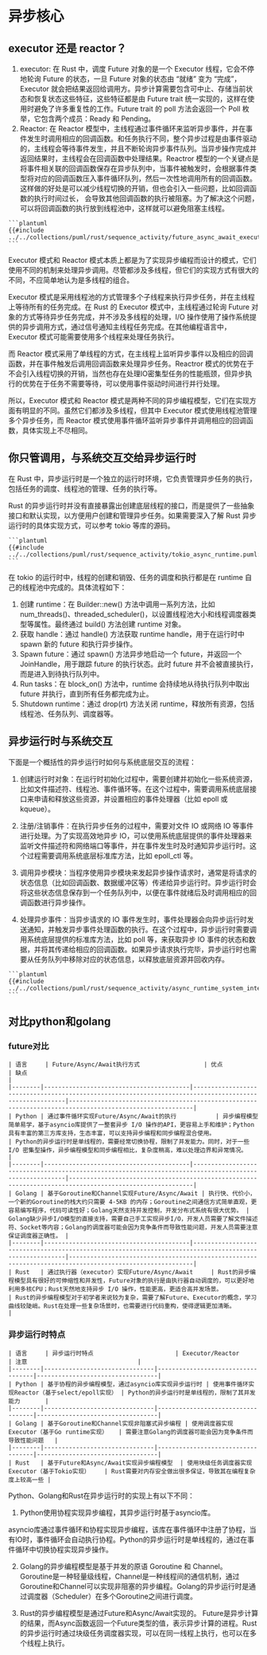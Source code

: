 # 异步核心

<!--ts-->


<!-- Created by https://github.com/ekalinin/github-markdown-toc -->
<!-- Added by: runner, at: Thu Jul  6 04:25:10 UTC 2023 -->

<!--te-->

## executor 还是 reactor？

1. executor:
   在 Rust 中，调度 Future 对象的是一个 Executor 线程，它会不停地轮询 Future 的状态，一旦 Future 对象的状态由 “就绪” 变为
   “完成”，Executor 就会把结果返回给调用方。异步计算需要包含可中止、存储当前状态和恢复状态这些特征，这些特征都是由 Future
   trait 统一实现的，这样在使用时避免了许多重复性的工作。Future trait 的 poll 方法会返回一个 Poll 枚举，它包含两个成员：Ready
   和 Pending。
2. Reactor:
   在 Reactor
   模型中，主线程通过事件循环来监听异步事件，并在事件发生时调用相应的回调函数。和任务执行不同，整个异步过程是由事件驱动的，主线程会等待事件发生，并且不断轮询异步事件队列。当异步操作完成并返回结果时，主线程会在回调函数中处理结果。Reactror
   模型的一个关键点是将事件相关联的回调函数保存在异步队列中，当事件被触发时，会根据事件类型将对应的回调函数压入事件循环队列，然后一次性地调用所有的回调函数。这样做的好处是可以减少线程切换的开销，但也会引入一些问题，比如回调函数的执行时间过长，
   会导致其他回调函数的执行被阻塞。为了解决这个问题，可以将回调函数的执行放到线程池中，这样就可以避免阻塞主线程。

~~~admonish warn title='rust的future/async/await如何运行' collapsible=true
```plantuml
{{#include ../../collections/puml/rust/sequence_activity/future_async_await_executor.puml:1:}}
```
~~~

Executor 模式和 Reactor 模式本质上都是为了实现异步编程而设计的模式，它们使用不同的机制来处理异步调用。尽管都涉及多线程，但它们的实现方式有很大的不同，不应简单地认为是多线程的组合。

Executor 模式是采用线程池的方式管理多个子线程来执行异步任务，并在主线程上等待所有的任务完成。在 Rust 的 Executor
模式中，主线程通过轮询 Future 对象的方式等待异步任务完成，并不涉及多线程的处理，I/O
操作使用了操作系统提供的异步调用方式，通过信号通知主线程任务完成。在其他编程语言中，Executor 模式可能需要使用多个线程来处理任务执行。

而 Reactor 模式采用了单线程的方式，在主线程上监听异步事件以及相应的回调函数，并在事件触发后调用回调函数来处理异步任务。Reactror
模式的优势在于不会引入线程切换的开销，当然也存在处理IO密集型任务的性能瓶颈，但异步执行的优势在于任务不需要等待，可以使用事件驱动时间进行并行处理。

所以，Executor 模式和 Reactor 模式是两种不同的异步编程模型，它们在实现方面有明显的不同。虽然它们都涉及多线程，但其中
Executor 模式使用线程池管理多个异步任务，而 Reactor 模式使用事件循环监听异步事件并调用相应的回调函数，具体实现上不尽相同。

## 你只管调用，与系统交互交给异步运行时

在 Rust 中，异步运行时是一个独立的运行时环境，它负责管理异步任务的执行，包括任务的调度、线程池的管理、任务的执行等。

Rust 的异步运行时并没有直接暴露出创建底层线程的接口，而是提供了一些抽象接口和默认实现，以方便用户创建和管理异步任务。如果需要深入了解
Rust 异步运行时的具体实现方式，可以参考 tokio 等库的源码。

~~~admonish warn title='以tokio异步运行时为例' collapsible=true
```plantuml
{{#include ../../collections/puml/rust/sequence_activity/tokio_async_runtime.puml:1:}}
```
~~~

在 tokio 的运行时中，线程的创建和销毁、任务的调度和执行都是在 runtime 自己的线程池中完成的。具体流程如下：

1. 创建 runtime：在 Builder::new() 方法中调用一系列方法，比如 num_threads()、threaded_scheduler()，以设置线程池大小和线程调度器类型等属性。最终通过
   build() 方法创建 runtime 对象。
2. 获取 handle：通过 handle() 方法获取 runtime handle，用于在运行时中 spawn 新的 future 和执行异步操作。
3. Spawn future：通过 spawn() 方法异步地启动一个 future，并返回一个 JoinHandle，用于跟踪 future 的执行状态。此时 future
   并不会被直接执行，而是进入到待执行队列中。
4. Run tasks：在 block_on() 方法中，runtime 会持续地从待执行队列中取出 future 并执行，直到所有任务都完成为止。
5. Shutdown runtime：通过 drop(rt) 方法关闭 runtime，释放所有资源，包括线程池、任务队列、调度器等。

## 异步运行时与系统交互

下面是一个概括性的异步运行时如何与系统底层交互的流程：

1. 创建运行时对象：在运行时初始化过程中，需要创建并初始化一些系统资源，比如文件描述符、线程池、事件循环等。在这个过程中，需要调用系统底层接口来申请和释放这些资源，并设置相应的事件处理器（比如
   epoll 或 kqueue）。

2. 注册/注销事件：在执行异步任务的过程中，需要对文件 IO 或网络 IO 等事件进行处理。为了实现高效地异步
   IO，可以使用系统底层提供的事件处理器来监听文件描述符和网络端口等事件，并在事件发生时及时通知异步运行时。这个过程需要调用系统底层标准库方法，比如
   epoll_ctl 等。

3. 调用异步模块：当程序使用异步模块来发起异步操作请求时，通常是将请求的状态信息（比如回调函数、数据缓冲区等）传递给异步运行时。异步运行时会将这些状态信息保存到一个任务队列中，以便在事件就绪后及时调用相应的回调函数进行异步操作。

4. 处理异步事件：当异步请求的 IO 事件发生时，事件处理器会向异步运行时发送通知，并触发异步事件处理函数的执行。在这个过程中，异步运行时需要调用系统底层提供的标准库方法，比如
   poll 等，来获取异步 IO 事件的状态和数据，并将其传递给相应的回调函数。如果异步请求执行完毕，异步运行时也需要从任务队列中移除对应的状态信息，以释放底层资源并回收内存。

~~~admonish warn title='一个更加简化的异步运行时泳道图' collapsible=true
```plantuml
{{#include ../../collections/puml/rust/sequence_activity/async_runtime_system_interact.puml:1:}}
```
~~~

## 对比python和golang

### future对比

```extended-markdown-table
| 语言     | Future/Async/Await执行方式                  | 优点                                                                                                     | 缺点                                                                                                      |
|--------|-----------------------------------------|--------------------------------------------------------------------------------------------------------|---------------------------------------------------------------------------------------------------------|
| Python | 通过事件循环实现Future/Async/Await的执行           | 异步编程模型简单易学，基于asyncio库提供了一整套异步 I/O 操作的API，更容易上手和维护；Python具有丰富的第三方库支持，生态丰富，可以支持异步编程和同步编程混合使用。            | Python的异步运行时是单线程的，需要经常切换协程，限制了并发能力。同时，对于一些I/O 密集型操作，异步编程模型和同步编程相比，复杂度稍高，难以处理边界和异常情况。                    |
|--------|-----------------------------------------|--------------------------------------------------------------------------------------------------------|---------------------------------------------------------------------------------------------------------|
| Golang | 基于Goroutine和Channel实现Future/Async/Await | 执行快、代价小，一个新的Goroutine的栈大约只需要 4-5KB 的内存；Goroutine之间通信方式简单直观，更容易编写程序，代码可读性好；Golang天然支持并发控制，开发分布式系统有很大优势。 | Golang缺少异步I/O模型的直接支持，需要自己手工实现异步I/O，开发人员需要了解文件描述符、Socket等内容；Golang的调度器可能会因为竞争条件而导致性能问题，开发人员需要注意保证调度器正确性。 |
|--------|-----------------------------------------|--------------------------------------------------------------------------------------------------------|---------------------------------------------------------------------------------------------------------|
| Rust   | 通过执行器（executor）实现Future/Async/Await     | Rust的异步编程模型具有很好的可伸缩性和并发性，Future对象的执行是由执行器自动调度的，可以更好地利用多核CPU；Rust天然地支持异步 I/O 操作，性能更高，更适合高并发场景。          | Rust的异步编程模型对于初学者来说较为复杂，需要了解Future、Executor的概念，学习曲线较陡峭。Rust在处理一些复杂场景时，也需要进行代码重构，使得逻辑更加清晰。                |
```

### 异步运行时特点

```extended-markdown-table
| 语言     | 异步运行时特点                       | Executor/Reactor                  | 注意                               |
|--------|-------------------------------|-----------------------------------|----------------------------------|
| Python | 基于协程的异步编程模型，通过asyncio库实现异步运行时 | 使用事件循环实现Reactor（基于select/epoll实现） | Python的异步运行时是单线程的，限制了其并发能力       |
|--------|-------------------------------|-----------------------------------|----------------------------------|
| Golang | 基于Goroutine和Channel实现非阻塞式异步编程 | 使用调度器实现Executor（基于Go runtime实现）   | 需要注意Golang的调度器可能会因为竞争条件而导致性能问题   |
|--------|-------------------------------|-----------------------------------|----------------------------------|
| Rust   | 基于Future和Async/Await实现异步编程模型  | 使用块级任务调度器实现Executor（基于Tokio实现）    | Rust需要对内存安全做出很多保证，导致其在编程复杂度上较高一些 |
```

Python、Golang和Rust在异步运行时的实现上有以下不同：

1. Python使用协程实现异步编程，其异步运行时基于asyncio库。

asyncio库通过事件循环和协程实现异步编程，该库在事件循环中注册了协程，当有IO时，事件循环会自动执行协程。Python的异步运行时是单线程的，通过在事件循环中切换协程实现异步操作。

2. Golang的异步编程模型是基于并发的原语 Goroutine 和 Channel。
   Goroutine是一种轻量级线程，Channel是一种线程间的通信机制，通过Goroutine和Channel可以实现非阻塞的异步编程。Golang的异步运行时是通过调度器（Scheduler）在多个Goroutine之间进行调度。

3. Rust的异步编程模型是通过Future和Async/Await实现的。
   Future是异步计算的结果，而Async函数返回一个Future类型的值，表示异步计算的进程。Rust的异步运行时通过块级任务调度器实现，可以在同一线程上执行，也可以在多个线程上执行。

